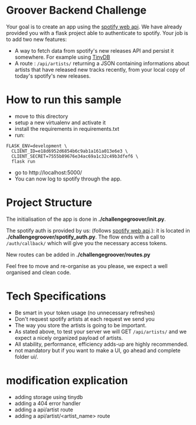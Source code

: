 # Groover Backend Challenge

Your goal is to create an app using the [spotify web api](https://developer.spotify.com/documentation/web-api/).
We have already provided you with a flask project able to authenticate to spotify.
Your job is to add two new features:
 - A way to fetch data from spotify's new releases API and persist it somewhere. For example using [TinyDB](https://tinydb.readthedocs.io/en/stable/intro.html)
 - A route : `/api/artists/` returning a JSON containing informations about artists that have released new tracks recently, from your local copy of today's spotify's new releases.

# How to run this sample

- move to this directory
- setup a new virtualenv and activate it
- install the requirements in requirements.txt
- run:
```
FLASK_ENV=development \
  CLIENT_ID=e18d6952d6854b6c9ab1a161a013e6e3 \
  CLIENT_SECRET=7555b89676e34ac69a1c32c49b3dfef6 \
  flask run
```


- go to http://localhost:5000/
- You can now log to spotify through the app.

# Project Structure

The initialisation of the app is done in **./challengegroover/__init__.py**.

The spotify auth is provided by us: (follows [spotify web api](https://developer.spotify.com/documentation/web-api/).): it is located in **./challengegroover/spotify_auth.py**. The flow ends with a call to `/auth/callback/` which will give you the necessary access tokens.

New routes can be added in **./challengegroover/routes.py**

Feel free to move and re-organise as you please, we expect a well organised and clean code.

# Tech Specifications

- Be smart in your token usage (no unnecessary refreshes)
- Don't request spotify artists at each request we send you
- The way you store the artists is going to be important. 
- As stated above, to test your server we will GET `/api/artists/` and we expect a nicely organized payload of artists.
- All stability, performance, efficiency adds-up are highly recommended.
- not mandatory but if you want to make a UI, go ahead and complete folder ui/. 

# modification explication

- adding storage using tinydb
- adding a 404 error handler
- adding a api/artist route 
- adding a api/artist/<artist_name> route